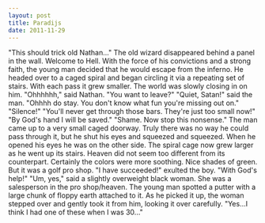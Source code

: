 ```yaml
---
layout: post
title: Paradijs
date: 2011-11-29
---
```

"This should trick old Nathan..." The old wizard disappeared behind a panel
      in the wall.    Welcome to Hell.    With the force of
      his convictions and a strong faith, the young man decided that he would escape from the
      inferno. He headed over to a caged spiral and began circling it via a repeating set of stairs.
      With each pass it grew smaller. The world was slowly closing in on him.    "Ohhhhhh," said Nathan. "You want to leave?"    "Quiet, Satan!" said
      the man.    "Ohhhh do stay. You don't know what fun you're missing out
      on."    "Silence!"    "You'll never get through those
      bars. They're just too small now!"    "By God's hand I will be
      saved."    "Shame. Now stop this nonsense."    The man
      came up to a very small caged doorway. Truly there was no way he could pass through it, but he
      shut his eyes and squeezed and squeezed. When he opened his eyes he was on the other side. The
      spiral cage now grew larger as he went up its stairs.    Heaven did not
      seem too different from its counterpart. Certainly the colors were more soothing. Nice shades
      of green. But it was a golf pro shop.    "I have succeeded!" exulted the
      boy. "With God's help!"    "Um, yes," said a slightly overweight black
      woman. She was a salesperson in the pro shop/heaven. The young man spotted a putter with a
      large chunk of floppy earth attached to it. As he picked it up, the woman stepped over and
      gently took it from him, looking it over carefully.    "Yes...I think I
      had one of these when I was 30..."